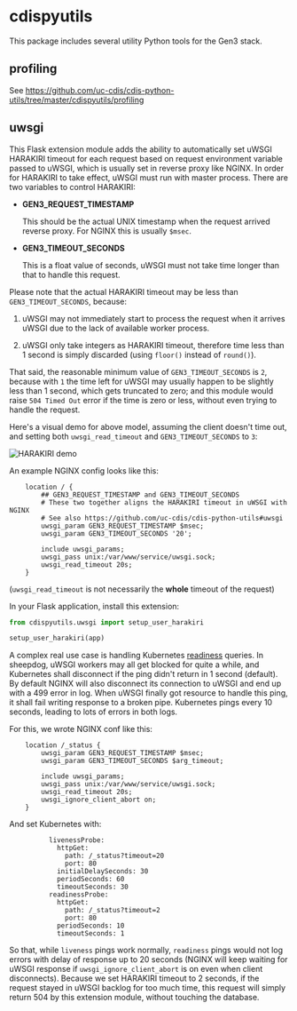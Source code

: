 # cdispyutils

This package includes several utility Python tools for the Gen3 stack.


## profiling

See https://github.com/uc-cdis/cdis-python-utils/tree/master/cdispyutils/profiling


## uwsgi

This Flask extension module adds the ability to automatically set uWSGI HARAKIRI timeout
for each request based on request environment variable passed to uWSGI, which is usually
set in reverse proxy like NGINX. In order for HARAKIRI to take effect, uWSGI must run
with master process. There are two variables to control HARAKIRI:

* **GEN3_REQUEST_TIMESTAMP**

  This should be the actual UNIX timestamp when the request arrived reverse proxy. For
  NGINX this is usually `$msec`.
  
* **GEN3_TIMEOUT_SECONDS**

  This is a float value of seconds, uWSGI must not take time longer than that to handle
  this request.

Please note that the actual HARAKIRI timeout may be less than `GEN3_TIMEOUT_SECONDS`,
because:

1. uWSGI may not immediately start to process the request when it arrives uWSGI due to
   the lack of available worker process.

2. uWSGI only take integers as HARAKIRI timeout, therefore time less than 1 second is
   simply discarded (using `floor()` instead of `round()`).

That said, the reasonable minimum value of `GEN3_TIMEOUT_SECONDS` is `2`, because with
`1` the time left for uWSGI may usually happen to be slightly less than 1 second, which
gets truncated to zero; and this module would raise `504 Timed Out` error if the time is
zero or less, without even trying to handle the request.

Here's a visual demo for above model, assuming the client doesn't time out, and setting
both `uwsgi_read_timeout` and `GEN3_TIMEOUT_SECONDS` to `3`:

![HARAKIRI demo](harakiri.gif)

An example NGINX config looks like this:

```
    location / {
        ## GEN3_REQUEST_TIMESTAMP and GEN3_TIMEOUT_SECONDS
        # These two together aligns the HARAKIRI timeout in uWSGI with NGINX
        # See also https://github.com/uc-cdis/cdis-python-utils#uwsgi
        uwsgi_param GEN3_REQUEST_TIMESTAMP $msec;
        uwsgi_param GEN3_TIMEOUT_SECONDS '20';

        include uwsgi_params;
        uwsgi_pass unix:/var/www/service/uwsgi.sock;
        uwsgi_read_timeout 20s;
    }
```

(`uwsgi_read_timeout` is not necessarily the **whole** timeout of the request)

In your Flask application, install this extension:

```python
from cdispyutils.uwsgi import setup_user_harakiri

setup_user_harakiri(app)
```

A complex real use case is handling Kubernetes [readiness](https://kubernetes.io/docs/tasks/configure-pod-container/configure-liveness-readiness-probes/#define-readiness-probes)
queries. In sheepdog, uWSGI workers may all get blocked for quite a while, and Kubernetes
shall disconnect if the ping didn't return in 1 second (default). By default NGINX will
also disconnect its connection to uWSGI and end up with a 499 error in log. When uWSGI
finally got resource to handle this ping, it shall fail writing response to a broken
pipe. Kubernetes pings every 10 seconds, leading to lots of errors in both logs.

For this, we wrote NGINX conf like this:

```
    location /_status {
        uwsgi_param GEN3_REQUEST_TIMESTAMP $msec;
        uwsgi_param GEN3_TIMEOUT_SECONDS $arg_timeout;

        include uwsgi_params;
        uwsgi_pass unix:/var/www/service/uwsgi.sock;
        uwsgi_read_timeout 20s;
        uwsgi_ignore_client_abort on;
    }
```

And set Kubernetes with:

```
          livenessProbe:
            httpGet:
              path: /_status?timeout=20
              port: 80
            initialDelaySeconds: 30
            periodSeconds: 60
            timeoutSeconds: 30
          readinessProbe:
            httpGet:
              path: /_status?timeout=2
              port: 80
            periodSeconds: 10
            timeoutSeconds: 1
```

So that, while `liveness` pings work normally, `readiness` pings would not log errors
with delay of response up to 20 seconds (NGINX will keep waiting for uWSGI response if
`uwsgi_ignore_client_abort` is on even when client disconnects). Because we set HARAKIRI
timeout to 2 seconds, if the request stayed in uWSGI backlog for too much time, this
request will simply return 504 by this extension module, without touching the database.
